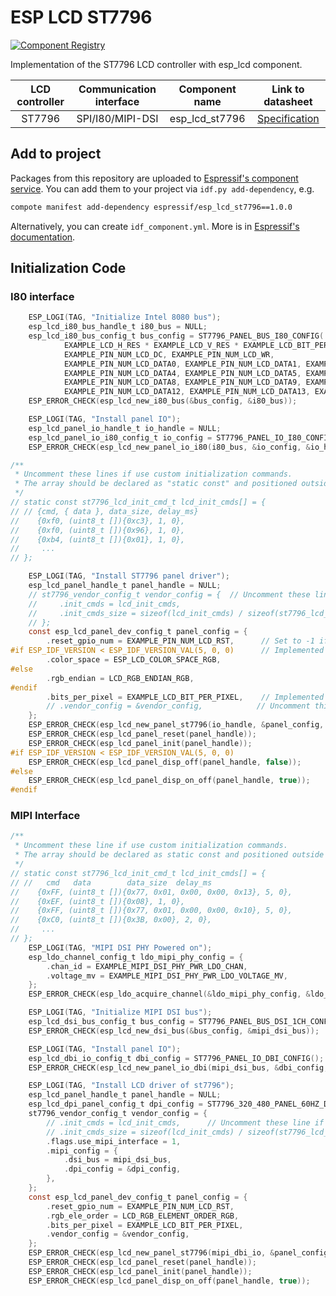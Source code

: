 # ESP LCD ST7796

[![Component Registry](https://components.espressif.com/components/espressif/esp_lcd_st7796/badge.svg)](https://components.espressif.com/components/espressif/esp_lcd_st7796)

Implementation of the ST7796 LCD controller with esp_lcd component.

| LCD controller | Communication interface | Component name | Link to datasheet |
| :------------: | :---------------------: | :------------: | :---------------: |
| ST7796         | SPI/I80/MIPI-DSI                 | esp_lcd_st7796 | [Specification](https://www.displayfuture.com/Display/datasheet/controller/ST7796s.pdf) |

## Add to project

Packages from this repository are uploaded to [Espressif's component service](https://components.espressif.com/).
You can add them to your project via `idf.py add-dependency`, e.g.

```bash
compote manifest add-dependency espressif/esp_lcd_st7796==1.0.0
```

Alternatively, you can create `idf_component.yml`. More is in [Espressif's documentation](https://docs.espressif.com/projects/esp-idf/en/latest/esp32/api-guides/tools/idf-component-manager.html).

## Initialization Code

### I80 interface

```c
    ESP_LOGI(TAG, "Initialize Intel 8080 bus");
    esp_lcd_i80_bus_handle_t i80_bus = NULL;
    esp_lcd_i80_bus_config_t bus_config = ST7796_PANEL_BUS_I80_CONFIG(
            EXAMPLE_LCD_H_RES * EXAMPLE_LCD_V_RES * EXAMPLE_LCD_BIT_PER_PIXEL / 8, EXAMPLE_LCD_DATA_WIDTH,
            EXAMPLE_PIN_NUM_LCD_DC, EXAMPLE_PIN_NUM_LCD_WR,
            EXAMPLE_PIN_NUM_LCD_DATA0, EXAMPLE_PIN_NUM_LCD_DATA1, EXAMPLE_PIN_NUM_LCD_DATA2, EXAMPLE_PIN_NUM_LCD_DATA3,
            EXAMPLE_PIN_NUM_LCD_DATA4, EXAMPLE_PIN_NUM_LCD_DATA5, EXAMPLE_PIN_NUM_LCD_DATA6, EXAMPLE_PIN_NUM_LCD_DATA7,
            EXAMPLE_PIN_NUM_LCD_DATA8, EXAMPLE_PIN_NUM_LCD_DATA9, EXAMPLE_PIN_NUM_LCD_DATA10, EXAMPLE_PIN_NUM_LCD_DATA11,
            EXAMPLE_PIN_NUM_LCD_DATA12, EXAMPLE_PIN_NUM_LCD_DATA13, EXAMPLE_PIN_NUM_LCD_DATA14, EXAMPLE_PIN_NUM_LCD_DATA15);
    ESP_ERROR_CHECK(esp_lcd_new_i80_bus(&bus_config, &i80_bus));

    ESP_LOGI(TAG, "Install panel IO");
    esp_lcd_panel_io_handle_t io_handle = NULL;
    esp_lcd_panel_io_i80_config_t io_config = ST7796_PANEL_IO_I80_CONFIG(EXAMPLE_PIN_NUM_LCD_CS, example_callback, &example_callback_ctx);
    ESP_ERROR_CHECK(esp_lcd_new_panel_io_i80(i80_bus, &io_config, &io_handle));

/**
 * Uncomment these lines if use custom initialization commands.
 * The array should be declared as "static const" and positioned outside the function.
 */
// static const st7796_lcd_init_cmd_t lcd_init_cmds[] = {
// // {cmd, { data }, data_size, delay_ms}
//    {0xf0, (uint8_t []){0xc3}, 1, 0},
//    {0xf0, (uint8_t []){0x96}, 1, 0},
//    {0xb4, (uint8_t []){0x01}, 1, 0},
//     ...
// };

    ESP_LOGI(TAG, "Install ST7796 panel driver");
    esp_lcd_panel_handle_t panel_handle = NULL;
    // st7796_vendor_config_t vendor_config = {  // Uncomment these lines if use custom initialization commands
    //     .init_cmds = lcd_init_cmds,
    //     .init_cmds_size = sizeof(lcd_init_cmds) / sizeof(st7796_lcd_init_cmd_t),
    // };
    const esp_lcd_panel_dev_config_t panel_config = {
        .reset_gpio_num = EXAMPLE_PIN_NUM_LCD_RST,      // Set to -1 if not use
#if ESP_IDF_VERSION < ESP_IDF_VERSION_VAL(5, 0, 0)      // Implemented by LCD command `36h`
        .color_space = ESP_LCD_COLOR_SPACE_RGB,
#else
        .rgb_endian = LCD_RGB_ENDIAN_RGB,
#endif
        .bits_per_pixel = EXAMPLE_LCD_BIT_PER_PIXEL,    // Implemented by LCD command `3Ah` (16/18/24)
        // .vendor_config = &vendor_config,            // Uncomment this line if use custom initialization commands
    };
    ESP_ERROR_CHECK(esp_lcd_new_panel_st7796(io_handle, &panel_config, &panel_handle));
    ESP_ERROR_CHECK(esp_lcd_panel_reset(panel_handle));
    ESP_ERROR_CHECK(esp_lcd_panel_init(panel_handle));
#if ESP_IDF_VERSION < ESP_IDF_VERSION_VAL(5, 0, 0)
    ESP_ERROR_CHECK(esp_lcd_panel_disp_off(panel_handle, false));
#else
    ESP_ERROR_CHECK(esp_lcd_panel_disp_on_off(panel_handle, true));
#endif
```

### MIPI Interface

```c
/**
 * Uncomment these line if use custom initialization commands.
 * The array should be declared as static const and positioned outside the function.
 */
// static const st7796_lcd_init_cmd_t lcd_init_cmds[] = {
// //   cmd   data        data_size  delay_ms
//    {0xFF, (uint8_t []){0x77, 0x01, 0x00, 0x00, 0x13}, 5, 0},
//    {0xEF, (uint8_t []){0x08}, 1, 0},
//    {0xFF, (uint8_t []){0x77, 0x01, 0x00, 0x00, 0x10}, 5, 0},
//    {0xC0, (uint8_t []){0x3B, 0x00}, 2, 0},
//     ...
// };
    ESP_LOGI(TAG, "MIPI DSI PHY Powered on");
    esp_ldo_channel_config_t ldo_mipi_phy_config = {
        .chan_id = EXAMPLE_MIPI_DSI_PHY_PWR_LDO_CHAN,
        .voltage_mv = EXAMPLE_MIPI_DSI_PHY_PWR_LDO_VOLTAGE_MV,
    };
    ESP_ERROR_CHECK(esp_ldo_acquire_channel(&ldo_mipi_phy_config, &ldo_mipi_phy));

    ESP_LOGI(TAG, "Initialize MIPI DSI bus");
    esp_lcd_dsi_bus_config_t bus_config = ST7796_PANEL_BUS_DSI_1CH_CONFIG();
    ESP_ERROR_CHECK(esp_lcd_new_dsi_bus(&bus_config, &mipi_dsi_bus));

    ESP_LOGI(TAG, "Install panel IO");
    esp_lcd_dbi_io_config_t dbi_config = ST7796_PANEL_IO_DBI_CONFIG();
    ESP_ERROR_CHECK(esp_lcd_new_panel_io_dbi(mipi_dsi_bus, &dbi_config, &mipi_dbi_io));

    ESP_LOGI(TAG, "Install LCD driver of st7796");
    esp_lcd_panel_handle_t panel_handle = NULL;
    esp_lcd_dpi_panel_config_t dpi_config = ST7796_320_480_PANEL_60HZ_DPI_CONFIG(EXAMPLE_MIPI_DPI_PX_FORMAT);
    st7796_vendor_config_t vendor_config = {
        // .init_cmds = lcd_init_cmds,      // Uncomment these line if use custom initialization commands
        // .init_cmds_size = sizeof(lcd_init_cmds) / sizeof(st7796_lcd_init_cmd_t),
        .flags.use_mipi_interface = 1,
        .mipi_config = {
            .dsi_bus = mipi_dsi_bus,
            .dpi_config = &dpi_config,
        },
    };
    const esp_lcd_panel_dev_config_t panel_config = {
        .reset_gpio_num = EXAMPLE_PIN_NUM_LCD_RST,
        .rgb_ele_order = LCD_RGB_ELEMENT_ORDER_RGB,
        .bits_per_pixel = EXAMPLE_LCD_BIT_PER_PIXEL,
        .vendor_config = &vendor_config,
    };
    ESP_ERROR_CHECK(esp_lcd_new_panel_st7796(mipi_dbi_io, &panel_config, &panel_handle));
    ESP_ERROR_CHECK(esp_lcd_panel_reset(panel_handle));
    ESP_ERROR_CHECK(esp_lcd_panel_init(panel_handle));
    ESP_ERROR_CHECK(esp_lcd_panel_disp_on_off(panel_handle, true));
```

